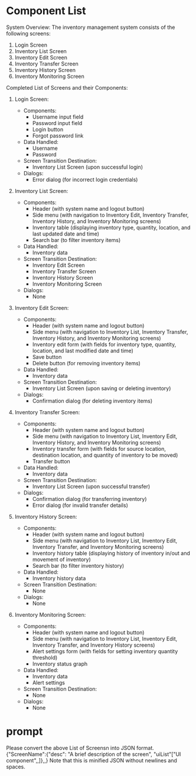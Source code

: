 # Component List
System Overview:
The inventory management system consists of the following screens:
1. Login Screen
2. Inventory List Screen
3. Inventory Edit Screen
4. Inventory Transfer Screen
5. Inventory History Screen
6. Inventory Monitoring Screen

Completed List of Screens and their Components:

1. Login Screen:
   - Components: 
     - Username input field
     - Password input field
     - Login button
     - Forgot password link
   - Data Handled: 
     - Username
     - Password
   - Screen Transition Destination: 
     - Inventory List Screen (upon successful login)
   - Dialogs: 
     - Error dialog (for incorrect login credentials)

2. Inventory List Screen:
   - Components:
     - Header (with system name and logout button)
     - Side menu (with navigation to Inventory Edit, Inventory Transfer, Inventory History, and Inventory Monitoring screens)
     - Inventory table (displaying inventory type, quantity, location, and last updated date and time)
     - Search bar (to filter inventory items)
   - Data Handled:
     - Inventory data
   - Screen Transition Destination:
     - Inventory Edit Screen
     - Inventory Transfer Screen
     - Inventory History Screen
     - Inventory Monitoring Screen
   - Dialogs:
     - None

3. Inventory Edit Screen:
   - Components:
     - Header (with system name and logout button)
     - Side menu (with navigation to Inventory List, Inventory Transfer, Inventory History, and Inventory Monitoring screens)
     - Inventory edit form (with fields for inventory type, quantity, location, and last modified date and time)
     - Save button
     - Delete button (for removing inventory items)
   - Data Handled:
     - Inventory data
   - Screen Transition Destination:
     - Inventory List Screen (upon saving or deleting inventory)
   - Dialogs:
     - Confirmation dialog (for deleting inventory items)

4. Inventory Transfer Screen:
   - Components:
     - Header (with system name and logout button)
     - Side menu (with navigation to Inventory List, Inventory Edit, Inventory History, and Inventory Monitoring screens)
     - Inventory transfer form (with fields for source location, destination location, and quantity of inventory to be moved)
     - Transfer button
   - Data Handled:
     - Inventory data
   - Screen Transition Destination:
     - Inventory List Screen (upon successful transfer)
   - Dialogs:
     - Confirmation dialog (for transferring inventory)
     - Error dialog (for invalid transfer details)

5. Inventory History Screen:
   - Components:
     - Header (with system name and logout button)
     - Side menu (with navigation to Inventory List, Inventory Edit, Inventory Transfer, and Inventory Monitoring screens)
     - Inventory history table (displaying history of inventory in/out and movement of inventory)
     - Search bar (to filter inventory history)
   - Data Handled:
     - Inventory history data
   - Screen Transition Destination:
     - None
   - Dialogs:
     - None

6. Inventory Monitoring Screen:
   - Components:
     - Header (with system name and logout button)
     - Side menu (with navigation to Inventory List, Inventory Edit, Inventory Transfer, and Inventory History screens)
     - Alert settings form (with fields for setting inventory quantity threshold)
     - Inventory status graph
   - Data Handled:
     - Inventory data
     - Alert settings
   - Screen Transition Destination:
     - None
   - Dialogs:
     - None

# prompt
Please convert the above List of Screensn into JSON format.
{"ScreenName":{"desc": "A brief description of the screen", "uiList"["UI component",,]},,}
Note that this is minified JSON without newlines and spaces.
